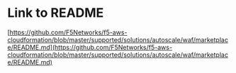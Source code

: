 # Link to README

[https://github.com/F5Networks/f5-aws-cloudformation/blob/master/supported/solutions/autoscale/waf/marketplace/README.md](https://github.com/F5Networks/f5-aws-cloudformation/blob/master/supported/solutions/autoscale/waf/marketplace/README.md)